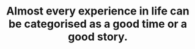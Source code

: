 ---
title: Almost every experience in life can be categorised as a good time or a good story.
tags: human experience resilience
---